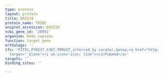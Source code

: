 ```yaml
---
type: protein
layout: protein
title: Q92519
protein_name: TRIB2
uniprot_accession: Q92519
ncbi_gene_id: '28951'
organism: Homo sapiens
function: target gene
orthologs: ''
tfs: 'PITX1,P78337,5307,TRRUST,inferred by curator,&ensp;<a href="https://www.ncbi.nlm.nih.gov/pubmed/?term=21425961%5Buid%5D+OR+29087512%5Buid%5D"
  target="_blank"><i uk-icon="icon: link"></i>Pubmed</a>'
targets: ''
binding_sites: ''

---
```

